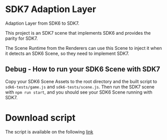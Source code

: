 # SDK7 Adaption Layer

Adaption Layer from SDK6 to SDK7.

This project is an SDK7 scene that implements SDK6 and provides the parity for SDK7.

The Scene Runtime from the Renderers can use this Scene to inject it when it detects an SDK6 Scene, so they need to implement SDK7.

## Debug - How to run your SDK6 Scene with SDK7

Copy your SDK6 Scene Assets to the root directory and the built script to `sdk6-tests/game.js` and `sdk6-tests/scene.js`. Then run the SDK7 scene with `npm run start`, and you should see your SDK6 Scene running with SDK7.

# Download script

The script is available on the following [link](https://renderer-artifacts.decentraland.org/sdk7-adaption-layer/main/index.js)
